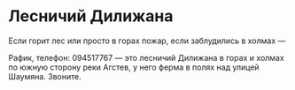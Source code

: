 # Лесничий Дилижана

Если горит лес или просто в горах пожар, если заблудились в холмах —

Рафик, телефон: 094517767 — это лесничий Дилижана в горах и холмах по южную сторону реки Агстев, у него ферма в полях над улицей Шаумяна. Звоните.
